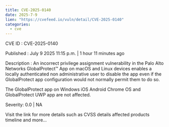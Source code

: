 ```yaml
---
title: CVE-2025-0140
date: 2025-7-9
lien: "https://cvefeed.io/vuln/detail/CVE-2025-0140"
categories:
  - cve
---
```


CVE ID : CVE-2025-0140

Published :  July 9
2025
11:15 p.m. | 1 hour
11 minutes ago

Description : An incorrect privilege assignment vulnerability in the Palo Alto Networks GlobalProtect™ App on macOS and Linux devices enables a locally authenticated non administrative user to disable the app even if the GlobalProtect app configuration would not normally permit them to do so.

The GlobalProtect app on Windows
iOS
Android
Chrome OS and GlobalProtect UWP app are not affected.

Severity: 0.0 | NA

Visit the link for more details
such as CVSS details
affected products
timeline
and more...

